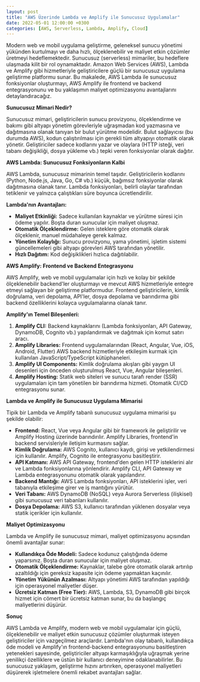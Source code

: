 ```yaml
---
layout: post
title: "AWS Üzerinde Lambda ve Amplify ile Sunucusuz Uygulamalar"
date: 2022-05-01 12:00:00 +0300
categories: [AWS, Serverless, Lambda, Amplify, Cloud]
---
```



Modern web ve mobil uygulama geliştirme, geleneksel sunucu yönetimi yükünden kurtulmayı ve daha hızlı, ölçeklenebilir ve maliyet etkin çözümler üretmeyi hedeflemektedir. Sunucusuz (serverless) mimariler, bu hedeflere ulaşmada kilit bir rol oynamaktadır. Amazon Web Services (AWS), Lambda ve Amplify gibi hizmetleriyle geliştiricilere güçlü bir sunucusuz uygulama geliştirme platformu sunar. Bu makalede, AWS Lambda ile sunucusuz fonksiyonlar oluşturmayı, AWS Amplify ile frontend ve backend entegrasyonunu ve bu yaklaşımın maliyet optimizasyonu avantajlarını detaylandıracağız.

**Sunucusuz Mimari Nedir?**

Sunucusuz mimari, geliştiricilerin sunucu provizyonu, ölçeklendirme ve bakımı gibi altyapı yönetim görevleriyle uğraşmadan kod yazmasına ve dağıtmasına olanak tanıyan bir bulut yürütme modelidir. Bulut sağlayıcısı (bu durumda AWS), kodun çalıştırılması için gerekli tüm altyapıyı otomatik olarak yönetir. Geliştiriciler sadece kodlarını yazar ve olaylara (HTTP isteği, veri tabanı değişikliği, dosya yükleme vb.) tepki veren fonksiyonlar olarak dağıtır.

**AWS Lambda: Sunucusuz Fonksiyonların Kalbi**

AWS Lambda, sunucusuz mimarinin temel taşıdır. Geliştiricilerin kodlarını (Python, Node.js, Java, Go, C# vb.) küçük, bağımsız fonksiyonlar olarak dağıtmasına olanak tanır. Lambda fonksiyonları, belirli olaylar tarafından tetiklenir ve yalnızca çalıştıkları süre boyunca ücretlendirilir.

**Lambda'nın Avantajları:**

*   **Maliyet Etkinliği:** Sadece kullanılan kaynaklar ve yürütme süresi için ödeme yapılır. Boşta duran sunucular için maliyet oluşmaz.
*   **Otomatik Ölçeklendirme:** Gelen isteklere göre otomatik olarak ölçeklenir, manuel müdahaleye gerek kalmaz.
*   **Yönetim Kolaylığı:** Sunucu provizyonu, yama yönetimi, işletim sistemi güncellemeleri gibi altyapı görevleri AWS tarafından yönetilir.
*   **Hızlı Dağıtım:** Kod değişiklikleri hızlıca dağıtılabilir.

**AWS Amplify: Frontend ve Backend Entegrasyonu**

AWS Amplify, web ve mobil uygulamalar için hızlı ve kolay bir şekilde ölçeklenebilir backend'ler oluşturmayı ve mevcut AWS hizmetleriyle entegre etmeyi sağlayan bir geliştirme platformudur. Frontend geliştiricilerin, kimlik doğrulama, veri depolama, API'ler, dosya depolama ve barındırma gibi backend özelliklerini kolayca uygulamalarına olanak tanır.

**Amplify'ın Temel Bileşenleri:**

1.  **Amplify CLI:** Backend kaynaklarını (Lambda fonksiyonları, API Gateway, DynamoDB, Cognito vb.) yapılandırmak ve dağıtmak için komut satırı aracı.
2.  **Amplify Libraries:** Frontend uygulamalarından (React, Angular, Vue, iOS, Android, Flutter) AWS backend hizmetleriyle etkileşim kurmak için kullanılan JavaScript/TypeScript kütüphaneleri.
3.  **Amplify UI Components:** Kimlik doğrulama akışları gibi yaygın UI desenleri için önceden oluşturulmuş React, Vue, Angular bileşenleri.
4.  **Amplify Hosting:** Statik web siteleri ve sunucu tarafı render (SSR) uygulamaları için tam yönetilen bir barındırma hizmeti. Otomatik CI/CD entegrasyonu sunar.

**Lambda ve Amplify ile Sunucusuz Uygulama Mimarisi**

Tipik bir Lambda ve Amplify tabanlı sunucusuz uygulama mimarisi şu şekilde olabilir:

*   **Frontend:** React, Vue veya Angular gibi bir framework ile geliştirilir ve Amplify Hosting üzerinde barındırılır. Amplify Libraries, frontend'in backend servisleriyle iletişim kurmasını sağlar.
*   **Kimlik Doğrulama:** AWS Cognito, kullanıcı kaydı, girişi ve yetkilendirmesi için kullanılır. Amplify, Cognito ile entegrasyonu basitleştirir.
*   **API Katmanı:** AWS API Gateway, frontend'den gelen HTTP isteklerini alır ve Lambda fonksiyonlarına yönlendirir. Amplify CLI, API Gateway ve Lambda entegrasyonunu otomatik olarak yapılandırır.
*   **Backend Mantığı:** AWS Lambda fonksiyonları, API isteklerini işler, veri tabanıyla etkileşime girer ve iş mantığını yürütür.
*   **Veri Tabanı:** AWS DynamoDB (NoSQL) veya Aurora Serverless (ilişkisel) gibi sunucusuz veri tabanları kullanılır.
*   **Dosya Depolama:** AWS S3, kullanıcı tarafından yüklenen dosyalar veya statik içerikler için kullanılır.

**Maliyet Optimizasyonu**

Lambda ve Amplify ile sunucusuz mimari, maliyet optimizasyonu açısından önemli avantajlar sunar:

*   **Kullandıkça Öde Modeli:** Sadece kodunuz çalıştığında ödeme yaparsınız. Boşta duran sunucular için maliyet oluşmaz.
*   **Otomatik Ölçeklendirme:** Kaynaklar, talebe göre otomatik olarak artırılıp azaltıldığı için gereksiz kapasite için ödeme yapmaktan kaçınılır.
*   **Yönetim Yükünün Azalması:** Altyapı yönetimi AWS tarafından yapıldığı için operasyonel maliyetler düşer.
*   **Ücretsiz Katman (Free Tier):** AWS, Lambda, S3, DynamoDB gibi birçok hizmet için cömert bir ücretsiz katman sunar, bu da başlangıç maliyetlerini düşürür.

**Sonuç**

AWS Lambda ve Amplify, modern web ve mobil uygulamalar için güçlü, ölçeklenebilir ve maliyet etkin sunucusuz çözümler oluşturmak isteyen geliştiriciler için vazgeçilmez araçlardır. Lambda'nın olay tabanlı, kullandıkça öde modeli ve Amplify'ın frontend-backend entegrasyonunu basitleştiren yetenekleri sayesinde, geliştiriciler altyapı karmaşıklığıyla uğraşmak yerine yenilikçi özelliklere ve üstün bir kullanıcı deneyimine odaklanabilirler. Bu sunucusuz yaklaşım, geliştirme hızını artırırken, operasyonel maliyetleri düşürerek işletmelere önemli rekabet avantajları sağlar.